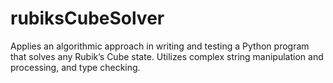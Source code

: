 # rubiksCubeSolver
Applies an algorithmic approach in writing and testing a Python program that solves any Rubik’s Cube state. Utilizes complex string manipulation and processing, and type checking.
